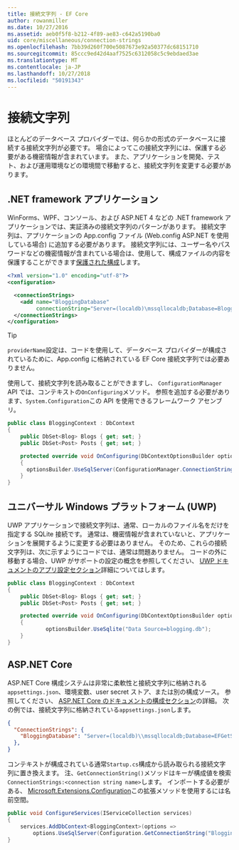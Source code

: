 ```yaml
---
title: 接続文字列 - EF Core
author: rowanmiller
ms.date: 10/27/2016
ms.assetid: aeb0f5f8-b212-4f89-ae83-c642a5190ba0
uid: core/miscellaneous/connection-strings
ms.openlocfilehash: 7bb39d260f700e5087673e92a50377dc68151710
ms.sourcegitcommit: 85ccc9ed42d4aaf7525c6312058c5c9ebdaed3ae
ms.translationtype: MT
ms.contentlocale: ja-JP
ms.lasthandoff: 10/27/2018
ms.locfileid: "50191343"
---
```

# <a name="connection-strings"></a>接続文字列

ほとんどのデータベース プロバイダーでは、何らかの形式のデータベースに接続する接続文字列が必要です。 場合によってこの接続文字列には、保護する必要がある機密情報が含まれています。 また、アプリケーションを開発、テスト、および運用環境などの環境間で移動すると、接続文字列を変更する必要があります。

## <a name="net-framework-applications"></a>.NET framework アプリケーション

WinForms、WPF、コンソール、および ASP.NET 4 などの .NET framework アプリケーションでは、実証済みの接続文字列のパターンがあります。 接続文字列は、アプリケーションの App.config ファイル (Web.config ASP.NET を使用している場合) に追加する必要があります。 接続文字列には、ユーザー名やパスワードなどの機密情報が含まれている場合は、使用して、構成ファイルの内容を保護することができます[保護された構成](https://docs.microsoft.com/dotnet/framework/data/adonet/connection-strings-and-configuration-files#encrypting-configuration-file-sections-using-protected-configuration)します。

``` xml
<?xml version="1.0" encoding="utf-8"?>
<configuration>

  <connectionStrings>
    <add name="BloggingDatabase"
         connectionString="Server=(localdb)\mssqllocaldb;Database=Blogging;Trusted_Connection=True;" />
  </connectionStrings>
</configuration>
```

> [!TIP]  
> `providerName`設定は、コードを使用して、データベース プロバイダーが構成されているために、App.config に格納されている EF Core 接続文字列では必要ありません。

使用して、接続文字列を読み取ることができますし、 `ConfigurationManager` API では、コンテキストの`OnConfiguring`メソッド。 参照を追加する必要があります、`System.Configuration`この API を使用できるフレームワーク アセンブリ。

``` csharp
public class BloggingContext : DbContext
{
    public DbSet<Blog> Blogs { get; set; }
    public DbSet<Post> Posts { get; set; }

    protected override void OnConfiguring(DbContextOptionsBuilder optionsBuilder)
    {
      optionsBuilder.UseSqlServer(ConfigurationManager.ConnectionStrings["BloggingDatabase"].ConnectionString);
    }
}
```

## <a name="universal-windows-platform-uwp"></a>ユニバーサル Windows プラットフォーム (UWP)

UWP アプリケーションで接続文字列は、通常、ローカルのファイル名をだけを指定する SQLite 接続です。 通常は、機密情報が含まれていないと、アプリケーションを展開するように変更する必要はありません。 そのため、これらの接続文字列は、次に示すようにコードでは、通常は問題ありません。 コードの外に移動する場合、UWP がサポートの設定の概念を参照してください、 [UWP ドキュメントのアプリ設定セクション](https://docs.microsoft.com/windows/uwp/app-settings/store-and-retrieve-app-data)詳細についてはします。

``` csharp
public class BloggingContext : DbContext
{
    public DbSet<Blog> Blogs { get; set; }
    public DbSet<Post> Posts { get; set; }

    protected override void OnConfiguring(DbContextOptionsBuilder optionsBuilder)
    {
            optionsBuilder.UseSqlite("Data Source=blogging.db");
    }
}
```

## <a name="aspnet-core"></a>ASP.NET Core

ASP.NET Core 構成システムは非常に柔軟性と接続文字列に格納される`appsettings.json`、環境変数、user secret ストア、または別の構成ソース。 参照してください、 [ASP.NET Core のドキュメントの構成セクション](https://docs.asp.net/en/latest/fundamentals/configuration.html)の詳細。 次の例では、接続文字列に格納されている`appsettings.json`します。

``` json
{
  "ConnectionStrings": {
    "BloggingDatabase": "Server=(localdb)\\mssqllocaldb;Database=EFGetStarted.ConsoleApp.NewDb;Trusted_Connection=True;"
  },
}
```

コンテキストが構成されている通常`Startup.cs`構成から読み取られる接続文字列に置き換えます。 注、`GetConnectionString()`メソッドはキーが構成値を検索`ConnectionStrings:<connection string name>`します。 インポートする必要がある、 [Microsoft.Extensions.Configuration](https://docs.microsoft.com/dotnet/api/microsoft.extensions.configuration)この拡張メソッドを使用するには名前空間。

``` csharp
public void ConfigureServices(IServiceCollection services)
{
    services.AddDbContext<BloggingContext>(options =>
        options.UseSqlServer(Configuration.GetConnectionString("BloggingDatabase")));
}
```
